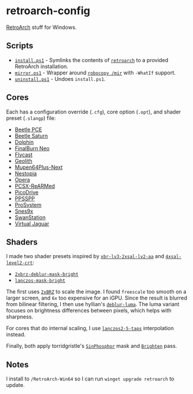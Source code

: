 # retroarch-config

[RetroArch](https://github.com/libretro/RetroArch) stuff for Windows.

## Scripts

- [`install.ps1`](./scripts/install.ps1) - Symlinks the contents of [`retroarch`](./retroarch/) to a provided RetroArch installation.
- [`mirror.ps1`](./scripts/mirror.ps1) - Wrapper around [`robocopy /mir`](https://learn.microsoft.com/en-us/windows-server/administration/windows-commands/robocopy) with `-WhatIf` support.
- [`uninstall.ps1`](./scripts/uninstall.ps1) - Undoes `install.ps1`.

## Cores

Each has a configuration override (`.cfg`), core option (`.opt`), and shader preset (`.slangp`) file:

- [Beetle PCE](./retroarch/config/Beetle%20PCE/)
- [Beetle Saturn](./retroarch/config/Beetle%20Saturn/)
- [Dolphin](./retroarch/config/dolphin-emu/)
- [FinalBurn Neo](./retroarch/config/FinalBurn%20Neo/)
- [Flycast](./retroarch/config/Flycast/)
- [Geolith](./retroarch/config/Geolith/)
- [Mupen64Plus-Next](./retroarch/config/Mupen64Plus-Next/)
- [Nestopia](./retroarch/config/Nestopia/)
- [Opera](./retroarch/config/Opera/)
- [PCSX-ReARMed](./retroarch/config/PCSX-ReARMed/)
- [PicoDrive](./retroarch/config/PicoDrive/)
- [PPSSPP](./retroarch/config/PPSSPP/)
- [ProSystem](./retroarch/config/ProSystem/)
- [Snes9x](./retroarch/config/Snes9x/)
- [SwanStation](./retroarch/config/SwanStation/)
- [Virtual Jaguar](./retroarch/config/Virtual%20Jaguar/)

## Shaders

I made two shader presets inspired by [`xbr-lv3-2xsal-lv2-aa`](https://github.com/libretro/slang-shaders/blob/master/presets/xbr-xsal/xbr-lv3-2xsal-lv2-aa.slangp) and [`4xsal-level2-crt`](https://github.com/libretro/slang-shaders/blob/master/edge-smoothing/xsal/4xsal-level2-crt.slangp):

- [`2xbrz-deblur-mask-bright`](./retroarch/shaders/2xbrz-deblur-mask-bright.slangp)
- [`lanczos-mask-bright`](./retroarch/shaders/lanczos-mask-bright.slangp)

The first uses [`2xBRZ`](https://github.com/libretro/slang-shaders/blob/master/edge-smoothing/xbrz/shaders/2xbrz.slang) to scale the image. I found `freescale` too smooth on a larger screen, and `6x` too expensive for an iGPU. Since the result is blurred from bilinear filtering, I then use hyllian's [`deblur-luma`](https://github.com/libretro/slang-shaders/blob/master/deblur/shaders/deblur-luma.slang). The luma variant focuses on brightness differences between pixels, which helps with sharpness.

For cores that do internal scaling, I use [`lanczos2-5-taps`](https://github.com/libretro/slang-shaders/blob/master/interpolation/shaders/lanczos2-5-taps.slang) interpolation instead.

Finally, both apply torridgristle's [`SinPhosphor`](https://github.com/libretro/slang-shaders/blob/master/crt/shaders/dotmask.slang) mask and [`Brighten`](https://github.com/libretro/slang-shaders/blob/master/crt/shaders/torridgristle/Brighten.slang) pass.

## Notes

I install to `/RetroArch-Win64` so I can run `winget upgrade retroarch` to update.

